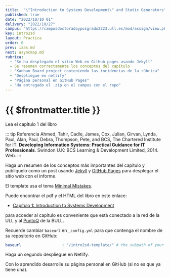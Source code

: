 ```yaml
---
title:  "\"Introduction to Systems Development\" and Static Generators"
published: true
date: "2022/10/10 01"
delivery: "2022/10/27"
campus: "https://campusdoctoradoyposgrado2223.ull.es/mod/assign/view.php?id=820"
key: intro2sd
layout: Practica
order: 6
prev: iaas.md
next: asyncmap.md
rubrica:
  - "Se ha desplegado el sitio Web en GitHub pages usando Jekyll"
  - Se resumen correctamente los conceptos del capítulo
  - "Kanban Board project conteniendo las incidencias de la rúbrica"
  - "Despliegue en netlify"
  - "Página personal en GitHub Pages"
  - "Ha entregado el .zip en el campus con el repo"
---
```


# {{ $frontmatter.title }}

Lea el capítulo 1 del libro 

::: tip Referencia
Ahmed, Tahir, Cadle, James, Cox, Julian, Girvan, Lynda, Paul, Alan, Paul, Debra, Thompson, Pete, and BCS, The Chartered Institute for IT. **Developing Information Systems: Practical Guidance for IT Professionals**. Swindon U.K: BCS Learning & Development Limited, 2014. Web.
:::

Haga un resumen de los conceptos más importantes del capítulo y publíquelo como un post usando [Jekyll](/temas/web/jekyll) y [GitHub Pages](https://pages.github.com/) para desplegar el sitio web con el informe.

El template usa el tema [Minimal Mistakes](https://mmistakes.github.io/minimal-mistakes/docs/quick-start-guide/).

Puede encontrar el pdf y el HTML del libro en este enlace:

* [Capítulo 1: Introduction to Systems Development](https://ebookcentral-proquest-com.accedys2.bbtk.ull.es/lib/bull-ebooks/detail.action?docID=1713962#) 

para acceder al capítulo es conveniente que está conectado a la red de la ULL y al [PuntoQ](https://www.ull.es/servicios/biblioteca/servicios/puntoq/) de la BULL.

Recuerde cambiar `baseurl` en `_config.yml` para que contenga el nombre de su repositorio en GitHub:

```yaml
baseurl                  : "/intro2sd-template/" # the subpath of your site, e.g. "/blog"
```

Haga un segundo despliegue en Netlify.

Con lo aprendido desarrolle su página personal en GitHub (si no es que ya tiene una).
